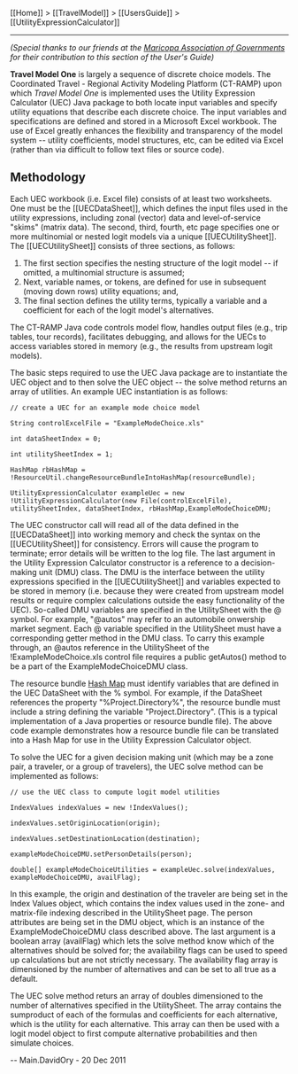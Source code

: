 [[Home]] > [[TravelModel]] > [[UsersGuide]] > [[UtilityExpressionCalculator]]

---

_(Special thanks to our friends at the [Maricopa Association of Governments](http://www.azmag.gov/) for their contribution to this section of the User's Guide)_

**Travel Model One** is largely a sequence of discrete choice models. The Coordinated Travel - Regional Activity Modeling Platform (CT-RAMP) upon which _Travel Model One_ is implemented uses the Utility Expression Calculator (UEC) Java package to both locate input variables and specify utility equations that describe each discrete choice. The input variables and specifications are defined and stored in a Microsoft Excel workbook. The use of Excel greatly enhances the flexibility and transparency of the model system -- utility coefficients, model structures, etc, can be edited via Excel (rather than via difficult to follow text files or source code).

## Methodology

Each UEC workbook (i.e. Excel file) consists of at least two worksheets. One must be the [[UECDataSheet]], which defines the input files used in the utility expressions, including zonal (vector) data and level-of-service "skims" (matrix data). The second, third, fourth, etc page specifies one or more multinomial or nested logit models via a unique [[UECUtilitySheet]]. The [[UECUtilitySheet]] consists of three sections, as follows:

1. The first section specifies the nesting structure of the logit model -- if omitted, a multinomial structure is assumed;
1. Next, variable names, or tokens, are defined for use in subsequent (moving down rows) utility equations; and,
1. The final section defines the utility terms, typically a variable and a coefficient for each of the logit model's alternatives.

The CT-RAMP Java code controls model flow, handles output files (e.g., trip tables, tour records), facilitates debugging, and allows for the UECs to access variables stored in memory (e.g., the results from upstream logit models).

The basic steps required to use the UEC Java package are to instantiate the UEC object and to then solve the UEC object -- the solve method returns an array of utilities. An example UEC instantiation is as follows:

`// create a UEC for an example mode choice model`

`String controlExcelFile = "ExampleModeChoice.xls"`

`int dataSheetIndex = 0;`

`int utilitySheetIndex = 1;`

`HashMap rbHashMap = !ResourceUtil.changeResourceBundleIntoHashMap(resourceBundle);`

`UtilityExpressionCalculator exampleUec = new !UtilityExpressionCalculator(new File(controlExcelFile), utilitySheetIndex, dataSheetIndex, rbHashMap,ExampleModeChoiceDMU;`

The UEC constructor call will read all of the data defined in the [[UECDataSheet]] into working memory and check the syntax on the [[UECUtilitySheet]] for consistency. Errors will cause the program to terminate; error details will be written to the log file. The last argument in the Utility Expression Calculator constructor is a reference to a decision-making unit (DMU) class. The DMU is the interface between the utility expressions specified in the [[UECUtilitySheet]] and variables expected to be stored in memory (i.e. because they were created from upstream model results or require complex calculations outside the easy functionality of the UEC). So-called DMU variables are specified in the UtilitySheet with the @ symbol. For example, "@autos" may refer to an automobile onwership market segment. Each @ variable specified in the UtilitySheet must have a corresponding getter method in the DMU class. To carry this example through, an @autos reference in the UtilitySheet of the !ExampleModeChoice.xls control file requires a public getAutos() method to be a part of the ExampleModeChoiceDMU class.

The resource bundle [Hash Map](http://docs.oracle.com/javase/6/docs/api/java/util/HashMap.html) must identify variables that are defined in the UEC DataSheet with the % symbol. For example, if the DataSheet references the property "%Project.Directory%", the resource bundle must include a string defining the variable "Project.Directory". (This is a typical implementation of a Java properties or resource bundle file). The above code example demonstrates how a resource bundle file can be translated into a Hash Map for use in the Utility Expression Calculator object.

To solve the UEC for a given decision making unit (which may be a zone pair, a traveler, or a group of travelers), the UEC solve method can be implemented as follows:

`// use the UEC class to compute logit model utilities`

`IndexValues indexValues = new !IndexValues();`

`indexValues.setOriginLocation(origin);`

`indexValues.setDestinationLocation(destination);`

`exampleModeChoiceDMU.setPersonDetails(person);`

`double[] exampleModeChoiceUtilities = exampleUec.solve(indexValues, exampleModeChoiceDMU, availFlag);`

In this example, the origin and destination of the traveler are being set in the Index Values object, which contains the index values used in the zone- and matrix-file indexing described in the UtilitySheet page. The person attributes are being set in the DMU object, which is an instance of the ExampleModeChoiceDMU class described above. The last argument is a boolean array (availFlag) which lets the solve method know which of the alternatives should be solved for; the availability flags can be used to speed up calculations but are not strictly necessary. The availability flag array is dimensioned by the number of alternatives and can be set to all true as a default.

The UEC solve method returs an array of doubles dimensioned to the number of alternatives specified in the UtilitySheet. The array contains the sumproduct of each of the formulas and coefficients for each alternative, which is the utility for each alternative. This array can then be used with a logit model object to first compute alternative probabilities and then simulate choices.

-- Main.DavidOry - 20 Dec 2011